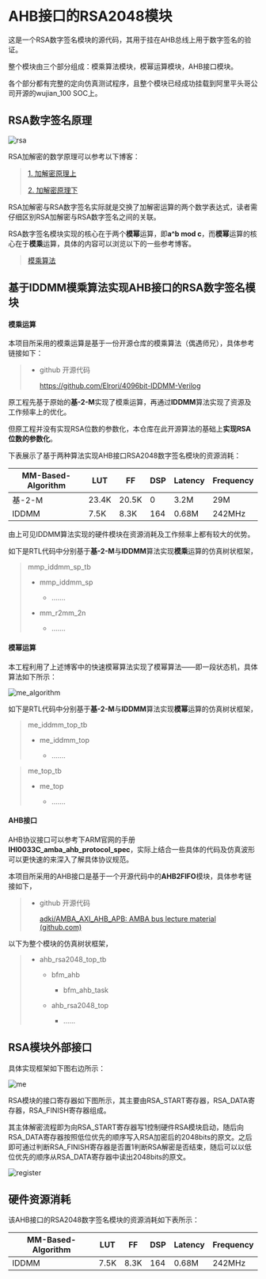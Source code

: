 # AHB接口的RSA2048模块

这是一个RSA数字签名模块的源代码，其用于挂在AHB总线上用于数字签名的验证。

整个模块由三个部分组成：模乘算法模块，模幂运算模块，AHB接口模块。

各个部分都有完整的定向仿真测试程序，且整个模块已经成功挂载到阿里平头哥公司开源的wujian_100 SOC上。

## RSA数字签名原理

![rsa](4.Pic/rsa.png)



RSA加解密的数学原理可以参考以下博客：

> [1. 加解密原理上](http://www.ruanyifeng.com/blog/2013/06/rsa_algorithm_part_one.html)
>
> [2. 加解密原理下](http://www.ruanyifeng.com/blog/2013/07/rsa_algorithm_part_two.html)

RSA加解密与RSA数字签名实际就是交换了加解密运算的两个数学表达式，读者需仔细区别RSA加解密与RSA数字签名之间的关联。

RSA数字签名模块实现的核心在于两个**模幂**运算，即**a^b mod c**，而**模幂**运算的核心在于**模乘**运算，具体的内容可以浏览以下的一些参考博客。

> [模乘算法](https://blog.csdn.net/a675115471/article/details/107553091)

## 基于IDDMM模乘算法实现AHB接口的RSA数字签名模块

#### 模乘运算

本项目所采用的模乘运算是基于一份开源仓库的模乘算法（偶遇师兄），具体参考链接如下：

> - github 开源代码
>
>   https://github.com/Elrori/4096bit-IDDMM-Verilog

原工程先基于原始的**基-2-M**实现了模乘运算，再通过**IDDMM**算法实现了资源及工作频率上的优化。

但原工程并没有实现RSA位数的参数化，本仓库在此开源算法的基础上**实现RSA位数的参数化**。

下表展示了基于两种算法实现AHB接口RSA2048数字签名模块的资源消耗：

| MM-Based-Algorithm | LUT   | FF    | DSP | Latency | Frequency |
| ------------------ | ----- | ----- | --- | ------- | --------- |
| 基-2-M             | 23.4K | 20.5K | 0   | 3.2M    | 29M       |
| IDDMM              | 7.5K  | 8.3K  | 164 | 0.68M   | 242MHz    |

由上可见IDDMM算法实现的硬件模块在资源消耗及工作频率上都有较大的优势。

如下是RTL代码中分别基于**基-2-M**与**IDDMM**算法实现**模乘**运算的仿真树状框架，

> mmp_iddmm_sp_tb
>
> - mmp_iddmm_sp
>
>   - .......
> - mm_r2mm_2n
>   - .......

#### 模幂运算

本工程利用了上述博客中的快速模幂算法实现了模幂算法——即一段状态机，具体算法如下所示：

![me_algorithm](4.Pic/me_algorithm.png)

如下是RTL代码中分别基于**基-2-M**与**IDDMM**算法实现**模幂**运算的仿真树状框架，

> me_iddmm_top_tb
>
> - me_iddmm_top
>
>   - .......

> me_top_tb
>
> - me_top
>
>   - .......

#### AHB接口

AHB协议接口可以参考下ARM官网的手册**IHI0033C_amba_ahb_protocol_spec**，实际上结合一些具体的代码及仿真波形可以更快速的来深入了解具体协议规范。

本项目所采用的AHB接口是基于一个开源代码中的**AHB2FIFO**模块，具体参考链接如下，

> - github 开源代码
>
>   [adki/AMBA_AXI_AHB_APB: AMBA bus lecture material (github.com)](https://github.com/adki/AMBA_AXI_AHB_APB)

以下为整个模块的仿真树状框架，

> - ahb_rsa2048_top_tb
>
>   - bfm_ahb
>
>     - bfm_ahb_task
>   - ahb_rsa2048_top
>
>     - ......

## RSA模块外部接口

具体实现框架如下图右边所示：

![me](4.Pic/me.png)

RSA模块的接口寄存器如下图所示，其主要由RSA_START寄存器，RSA_DATA寄存器，RSA_FINISH寄存器组成。

其主体解密流程即为向RSA_START寄存器写1控制硬件RSA模块启动，随后向RSA_DATA寄存器按照低位优先的顺序写入RSA加密后的2048bits的原文。之后即可通过判断RSA_FINISH寄存器是否置1判断RSA解密是否结束，随后可以以低位优先的顺序从RSA_DATA寄存器中读出2048bits的原文。

![register](4.Pic/register.png)

## 硬件资源消耗

该AHB接口的RSA2048数字签名模块的资源消耗如下表所示：

| MM-Based-Algorithm | LUT  | FF   | DSP | Latency | Frequency |
| ------------------ | ---- | ---- | --- | ------- | --------- |
| IDDMM              | 7.5K | 8.3K | 164 | 0.68M   | 242MHz    |
